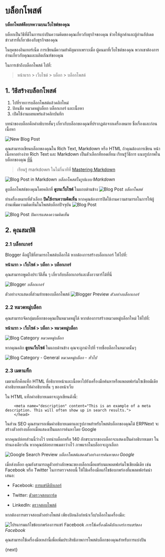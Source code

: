<!-- add-breadcrumbs -->
# บล็อกโพสต์

**บล็อกโพสต์คือบทความบนเว็บไซต์ของคุณ**

บล็อกเป็นวิธีที่ดีในการแบ่งปันความคิดของคุณเกี่ยวกับธุรกิจของคุณ
ช่วยให้ลูกค้าและผู้อ่านอัปเดตข่าวสารที่เกี่ยวข้องกับธุรกิจของคุณ

ในยุคของอินเทอร์เน็ต การเขียนมีความสำคัญมากเพราะเมื่อ
ผู้คนมาที่เว็บไซต์ของคุณ พวกเขาต้องการอ่านเกี่ยวกับคุณและผลิตภัณฑ์ของคุณ

ในการเข้าถึงบล็อกโพสต์ ไปที่:
> หน้าแรก > เว็บไซต์ > บล็อก > บล็อกโพสต์

## 1. วิธีสร้างบล็อกโพสต์

1. ไปที่รายการบล็อกโพสต์แล้วคลิกใหม่
1. ป้อนชื่อ หมวดหมู่บล็อก บล็อกเกอร์ และเนื้อหา
1. เปิดใช้งานเผยแพร่แล้วคลิกบันทึก

บทนำของบล็อกคือคำอธิบายสั้นๆ เกี่ยวกับบล็อกของคุณที่ปรากฏต่อจากเครื่องหมาย
ชื่อเรื่องและก่อนเนื้อหา

![New Blog Post](/docs/assets/img/website/new-blog-post.png)

คุณสามารถเขียนบล็อกของคุณใน Rich Text, Markdown หรือ HTML ถ้าคุณต้องการเขียน
หน้าเนื้อหาอย่างง่าย Rich Text และ Markdown เป็นตัวเลือกที่ยอดเยี่ยม เรียนรู้วิธีการ
แนบรูปภาพในบล็อกของคุณ [ที่นี่](/docs/user/manual/th/website/web-page#images)

> เรียนรู้ markdown ในไม่กี่นาทีที่ [Mastering Markdown](https://guides.github.com/features/mastering-markdown/)

![Blog Post in Markdown](/docs/assets/img/website/blog-post-in-markdown.png)
*บล็อกโพสต์ในรูปแบบ Markdown*

ดูบล็อกโพสต์ของคุณโดยคลิกที่ **ดูบนเว็บไซต์** ในแถบด้านข้าง
![Blog Post](/docs/assets/img/website/blog-post.png)
*บล็อกโพสต์*

ทำเครื่องหมายที่ตัวเลือก **ปิดใช้งานความคิดเห็น** หากคุณต้องการปิดใช้งานความสามารถในการให้ผู้อ่านเพิ่มความคิดเห็นในโพสต์บล็อกปัจจุบัน
![Blog Post](/docs/assets/img/website/blog-post-disable-comments.png)

![Blog Post](/docs/assets/img/website/blog-post-no-comments.png)
*ปิดการแสดงความคิดเห็น*

## 2. คุณสมบัติ

### 2.1 บล็อกเกอร์

Blogger คือผู้ใช้ที่สามารถโพสต์บล็อกได้ หากต้องการสร้างบล็อกเกอร์ ให้ไปที่:

**หน้าแรก > เว็บไซต์ > บล็อก > บล็อกเกอร์**

คุณสามารถพูดถึงประวัติสั้น ๆ เกี่ยวกับบล็อกเกอร์และตั้งอวาตาร์ได้ที่นี่

![Blogger](/docs/assets/img/website/blogger.png)
*บล็อกเกอร์*

ตัวอย่างจะแสดงที่ส่วนท้ายของบล็อกโพสต์
![Blogger Preview](/docs/assets/img/website/blogger-preview.png)
*ตัวอย่างบล็อกเกอร์*

### 2.2 หมวดหมู่บล็อก

คุณสามารถจัดกลุ่มบล็อกของคุณเป็นหมวดหมู่ได้ หากต้องการสร้างหมวดหมู่บล็อกใหม่ ให้ไปที่:

**หน้าแรก > เว็บไซต์ > บล็อก > หมวดหมู่บล็อก**

![Blog Category](/docs/assets/img/website/blog-category.png)
*หมวดหมู่บล็อก*

หากคุณคลิก **ดูบนเว็บไซต์** ในแถบด้านข้าง คุณจะถูกนำไปที่
รายชื่อบล็อกในหมวดนั้นๆ

![Blog Category - General](/docs/assets/img/website/blog-category-web-view.png)
*หมวดหมู่บล็อก - ทั่วไป*

### 2.3 เมตาแท็ก

เมตาแท็กคือแท็ก HTML ที่อธิบายหน้าและเนื้อหาไปยังเครื่องมือค้นหาหรือแพลตฟอร์มโซเชียลมีเดีย คำอธิบายเมตาให้คำอธิบายสั้น ๆ ของหน้าเว็บ

ใน HTML แท็กคำอธิบายเมตาจะถูกเขียนดังนี้:

```<head>
    <meta name="description" content="This is an example of a meta description. This will often show up in search results.">
    </head>
```

ในส่วน SEO คุณสามารถเพิ่มคำอธิบายเมตาและรูปภาพสำหรับโพสต์บล็อกของคุณได้ ERPNext จะสร้างตัวอย่างบล็อกเมื่อแสดงเป็นผลการค้นหาโดย Google

หากคุณปล่อยส่วนนี้ว่างไว้ บทนำบล็อกหรือ 140 อักขระแรกของบล็อกจะแสดงเป็นคำอธิบายเมตา ในทำนองเดียวกัน หากคุณปล่อยภาพเมตาว่างไว้ ภาพแรกในบล็อกจะถูกเลือก

![Google Search Preview](/docs/assets/img/website/blog-post-seo-meta.png)
*บล็อกโพสต์แสดงตัวอย่างการค้นหาของ Google*

เมื่อส่งบล็อก คุณยังสามารถดูตัวอย่างลักษณะของบล็อกเมื่อแชร์บนแพลตฟอร์มโซเชียลมีเดีย เช่น Facebook หรือ Twitter ในการตรวจสอบนี้ ให้ใช้เครื่องมือแก้ไขข้อบกพร่องที่แพลตฟอร์มนำเสนอ:

- Facebook: [การแชร์ดีบักเกอร์](https://developers.facebook.com/tools/debug/)

- Twitter: [ตัวตรวจสอบการ์ด](https://cards-dev.twitter.com/validator)

- LinkedIn: [ตรวจสอบโพสต์](https://www.linkedin.com/post-inspector/inspect/)

หากต้องการตรวจสอบตัวอย่างโพสต์ เพียงป้อนลิงก์หน้าเว็บ/บล็อกในเครื่องมือ:

![โปรแกรมแก้ไขข้อบกพร่องการแชร์ Facebook](/docs/assets/img/website/blog-post-facebook-debugger.png)
*การใช้เครื่องมือดีบักเกอร์การแชร์ของ Facebook*

คุณสามารถใช้เครื่องมือเหล่านี้เพื่อเพิ่มประสิทธิภาพการโพสต์บล็อกของคุณสำหรับการแบ่งปัน

{next}
